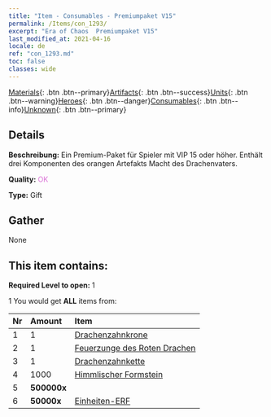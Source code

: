 ```yaml
---
title: "Item - Consumables - Premiumpaket V15"
permalink: /Items/con_1293/
excerpt: "Era of Chaos  Premiumpaket V15"
last_modified_at: 2021-04-16
locale: de
ref: "con_1293.md"
toc: false
classes: wide
---
```

 [Materials](/de/Items/){: .btn .btn--primary}[Artifacts](/de/Items/Artifacts/){: .btn .btn--success}[Units](/de/Items/Units/){: .btn .btn--warning}[Heroes](/de/Items/Heroes/){: .btn .btn--danger}[Consumables](/de/Items/Consumables/){: .btn .btn--info}[Unknown](/de/Items/Unknown/){: .btn .btn--primary}

## Details
 **Beschreibung:** Ein Premium-Paket für Spieler mit VIP 15 oder höher. Enthält drei Komponenten des orangen Artefakts Macht des Drachenvaters.

 **Quality:** <span style="color: #DA70D6">OK</span>

 **Type:** Gift

## Gather

  None

## This item contains:

 **Required Level to open:** 1

 1 You would get **ALL** items  from:

  | Nr | Amount |     Item    |
  |:---|:-------|:------------|
  | 1 | 1 | [Drachenzahnkrone](/de/Items/art_147/) |  | 
  | 2 | 1 | [Feuerzunge des Roten Drachen](/de/Items/art_146/) |  | 
  | 3 | 1 | [Drachenzahnkette](/de/Items/art_149/) |  | 
  | 4 | 1000 | [Himmlischer Formstein](/de/Items/art_188/) |  | 
  | 5 |  **500000x** | <i class="fas fa-coins"/> |  | 
  | 6 |  **50000x** | [Einheiten-ERF](/de/Items/con_902/) |  | 
